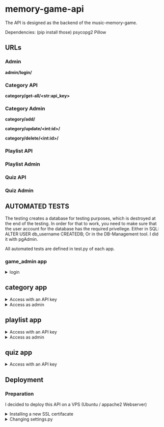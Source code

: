 # memory-game-api
The API is designed as the backend of the music-memory-game.

Dependencies: (pip install those)
psycopg2
Pillow

## URLs

### Admin

**admin/login/**

### Category API

**category/get-all/\<str:api_key>**

### Category Admin

**category/add/**

**category/update/\<int:id>/**

**category/delete/\<int:id>/**

### Playlist API

### Playlist Admin

### Quiz API

### Quiz Admin







## AUTOMATED TESTS
The testing creates a database for testing purposes, which is destroyed at the end of the testing.
In order for that to work, you need to make sure that the user account for the database has the 
required privellege. Either in SQL: ALTER USER db_username CREATEDB;
Or in the DB-Management tool. I did it with pgAdmin.

All automated tests are defined in test.py of each app.

### game_admin app

<details><summary>login</summary>

| View class      | URL pattern | Tested case     |
| :---        |    :----:   |          ---: |
| **UserLoginView** | **admin/login/** | login with valid credentials |
| | | login with invalid credentials |

</details>

## category app

<details><summary>Access with an API key</summary>

| View class      | URL pattern | Tested case     |
| :---        |    :----:   |         :--- |
| CategoryGetAllView | category/get-all/<str:api_key> | get data with a valid api-key |
| | | get data with an invalid api-key |

</details>

<details><summary>Access as admin</summary>

| View class      | URL pattern | Tested case     |
| :---        |    :----:   |         :--- |
| CategoryAddView | category/add/ | access is authorized and the data is valid |
| | | access is authorized but the data is invalid 
| | | unauthorized access |
| CategoryUpdateView | category/update/\<int:id>/ | access is authorized and the data is valid | 
| | | access is authorized but the data is invalid 
| | | unauthorized access |
| CategoryDeleteView | category/delete/\<int:id>/ | access is authorized and the id of the dataset is valid |
| | | access is authorized but the id of the dataset is invalid |

</details>

## playlist app

<details><summary>Access with an API key</summary>

| View class      | URL pattern | Tested case     |
| :---        |    :----:   |         :--- |
| PlaylistGetAllView | playlist/category/get-all/\<str:filter>/\<str:api_key> | get data with a valid api key |
| | | get data with an invalid api key |

</details>


<details><summary>Access as admin</summary>

| View class      | URL pattern | Tested case     |
| :---        |    :----:   |         :--- |
| PlaylistAddView | playlist/add/ | adding a playlist valid data and authorization |
| | | unauthorized access |
| | | access is authorized but the data is invalid |
| PlaylistUpdateItemView | playlist/update/\<int:id>/ | access authorized and data is valid |
| | | access is authorized but data is invalid |
| | | unauthorized access |
| PlaylistDeleteItemView | playlist/delete/\<int:id>/ | access authorized and the id of the dataset is valid |
| | | unauthorized access |
| | | invalid id |

</details>

## quiz app

<details><summary>Access with an API key</summary>

| View class      | URL pattern | Tested case     |
| :---        |    :----:   |         :--- |
| QuizListView | quiz/get-all/\<str:filter>/\<str:api_key> | get all quizes with a valid api key |
| | | try to get all quizes with a invalid api key |

</details>

## Deployment

### Preparation

I decided to deploy this API on a VPS \(Ubuntu \/ appache2 Webserver)

<details><summary>Installing a new SSL certifacate</summary>

After obtaining the certifacte file and ssl private key from my provider I had to install them into the virtual hosts that are 
intended to use them.

[website I used to find out how to install them on an apache2 webserver](https://www.ssldragon.com/how-to/install-ssl-certificate/ubuntu/#install-ubuntu)

</details>

<details><summary>Changing settings.py</summary>





</details>